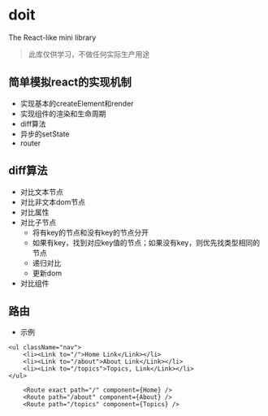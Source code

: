 # doit

The React-like mini library
> 此库仅供学习，不做任何实际生产用途

## 简单模拟react的实现机制

- 实现基本的createElement和render
- 实现组件的渲染和生命周期
- diff算法
- 异步的setState
- router

## diff算法
- 对比文本节点
- 对比非文本dom节点
- 对比属性
- 对比子节点
    - 将有key的节点和没有key的节点分开
    - 如果有key，找到对应key值的节点；如果没有key，则优先找类型相同的节点
    - 递归对比
    - 更新dom
- 对比组件

## 路由
- 示例
```
<ul className="nav">
    <li><Link to="/">Home Link</Link></li>
    <li><Link to="/about">About Link</Link></li>
    <li><Link to="/topics">Topics, Link</Link></li>
</ul>

    <Route exact path="/" component={Home} />
    <Route path="/about" component={About} />
    <Route path="/topics" component={Topics} />
```  



